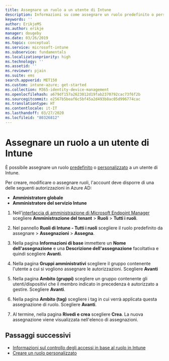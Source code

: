 ```yaml
---
title: Assegnare un ruolo a un utente di Intune
description: Informazioni su come assegnare un ruolo predefinito o personalizzato a un utente in Microsoft Intune.
keywords: ''
author: ErikjeMS
ms.author: erikje
manager: dougeby
ms.date: 03/26/2019
ms.topic: conceptual
ms.service: microsoft-intune
ms.subservice: fundamentals
ms.localizationpriority: high
ms.technology: ''
ms.assetid: ''
ms.reviewer: pjain
ms.suite: ems
search.appverid: MET150
ms.custom: intune-azure; get-started
ms.collection: M365-identity-device-management
ms.openlocfilehash: a679df157a2623012d19fab2370792cac73f6f2b
ms.sourcegitcommit: e2567b5beaf6c5bf45a2d493b8ac05d996774cac
ms.translationtype: HT
ms.contentlocale: it-IT
ms.lasthandoff: 03/27/2020
ms.locfileid: "80326812"
---
```

# <a name="assign-a-role-to-an-intune-user"></a>Assegnare un ruolo a un utente di Intune

È possibile assegnare un ruolo [predefinito](role-based-access-control.md#built-in-roles) o [personalizzato](create-custom-role.md) a un utente di Intune.

Per creare, modificare o assegnare ruoli, l'account deve disporre di una delle seguenti autorizzazioni in Azure AD:
- **Amministratore globale**
- **Amministratore del servizio Intune**

1. Nell'[interfaccia di amministrazione di Microsoft Endpoint Manager](https://go.microsoft.com/fwlink/?linkid=2109431) scegliere **Amministrazione del tenant** > **Ruoli** > **Tutti i ruoli**.

2. Nel pannello **Ruoli di Intune - Tutti i ruoli** scegliere il ruolo predefinito da assegnare > **Assegnazioni** > **Assegna**.

5. Nella pagina **Informazioni di base** immettere un **Nome dell'assegnazione** e una **Descrizione dell'assegnazione** facoltativa e quindi scegliere **Avanti**.

6. Nella pagina **Gruppi amministrativi** scegliere il gruppo contenente l'utente a cui si vogliono assegnare le autorizzazioni. Scegliere **Avanti**

7. Nella pagina **Ambito (gruppi)** scegliere un gruppo contenente gli utenti/dispositivi che il membro indicato in precedenza è autorizzato a gestire. Scegliere **Avanti**.

8. Nella pagina **Ambito (tag)** scegliere i tag in cui verrà applicata questa assegnazione di ruolo. Scegliere **Avanti**.

9. Al termine, nella pagina **Rivedi e crea** scegliere **Crea**. La nuova assegnazione viene visualizzata nell'elenco di assegnazioni.

## <a name="next-steps"></a>Passaggi successivi
- [Informazioni sul controllo degli accessi in base al ruolo in Intune](role-based-access-control.md)
- [Creare un ruolo personalizzato](create-custom-role.md)


